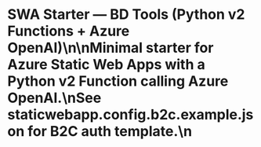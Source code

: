 # SWA Starter — BD Tools (Python v2 Functions + Azure OpenAI)\n\nMinimal starter for Azure Static Web Apps with a Python v2 Function calling Azure OpenAI.\nSee staticwebapp.config.b2c.example.json for B2C auth template.\n